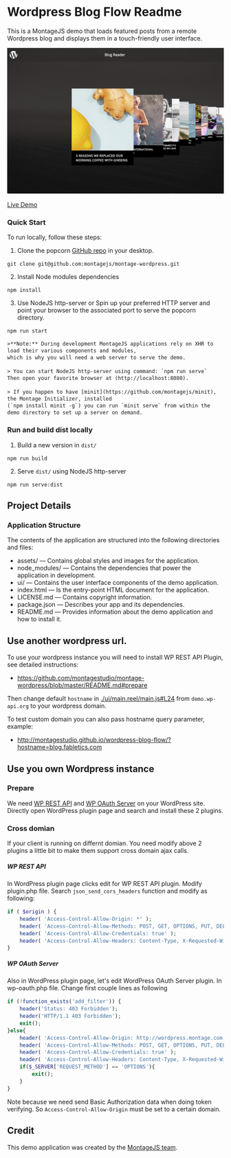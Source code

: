 # Wordpress Blog Flow Readme

This is a MontageJS demo that loads featured posts from a remote Wordpress blog and displays them in a touch-friendly user interface.

![Screenshot](assets/images/screenshot.png)

[Live Demo](http://montagestudio.github.io/wordpress-blog-flow/)

### Quick Start

To run locally, follow these steps:

1. Clone the popcorn [GitHub repo](https://github.com/montagejs/montage-wordpress) in your desktop.
```
git clone git@github.com:montagejs/montage-wordpress.git
```

2. Install Node modules dependencies
```
npm install
```

3. Use NodeJS http-server or Spin up your preferred HTTP server and point your browser to the associated port to serve the popcorn directory.

```
npm run start
```

    >**Note:** During development MontageJS applications rely on XHR to load their various components and modules,
    which is why you will need a web server to serve the demo.

    > You can start NodeJS http-server using command: `npm run serve`
    Then open your favorite browser at (http://localhost:8080).

    > If you happen to have [minit](https://github.com/montagejs/minit), the Montage Initializer, installed 
    (`npm install minit -g`) you can run `minit serve` from within the demo directory to set up a server on demand.


### Run and build dist locally 

1. Build a new version in `dist/`
```
npm run build
```

2. Serve `dist/` using NodeJS http-server
```
npm run serve:dist
```

## Project Details

### Application Structure

The contents of the application are structured into the following directories and files:

* assets/ — Contains global styles and images for the application.
* node_modules/ — Contains the dependencies that power the application in development.
* ui/ — Contains the user interface components of the demo application.
* index.html — Is the entry-point HTML document for the application.
* LICENSE.md — Contains copyright information.
* package.json — Describes your app and its dependencies.
* README.md — Provides information about the demo application and how to install it.

## Use another wordpress url.

To use your wordpress instance you will need to install WP REST API Plugin, see detailed instructions:
- https://github.com/montagestudio/montage-wordpress/blob/master/README.md#prepare

Then change default `hostname` in [./ui/main.reel/main.js#L24](./ui/main.reel/main.js#L24) from `demo.wp-api.org` to your wordpress domain.

To test custom domain you can also pass hostname query parameter, example:
- http://montagestudio.github.io/wordpress-blog-flow/?hostname=blog.fabletics.com

## Use you own Wordpress instance

### Prepare

We need [WP REST API](http://wp-api.org/) and [WP OAuth Server](https://wp-oauth.com/) on your WordPress site. Directly open WordPress plugin page and search and install these 2 plugins.

### Cross domian

If your client is running on differnt domian. You need modify above 2 plugins a little bit to make them support cross domain ajax calls.

##### WP REST API

In WordPress plugin page clicks edit for WP REST API plugin. Modify plugin.php file. Search `json_send_cors_headers` function and modify as following: 

```php
if ( $origin ) {
    header( 'Access-Control-Allow-Origin: *' );
    header( 'Access-Control-Allow-Methods: POST, GET, OPTIONS, PUT, DELETE' );
    header( 'Access-Control-Allow-Credentials: true' );
    header( 'Access-Control-Allow-Headers: Content-Type, X-Requested-With, Authorization' );
}
```

##### WP OAuth Server

Also in WordPress plugin page, let's edit WordPress OAuth Server plugin. In wp-oauth.php file. Change first couple lines as following

```php
if (!function_exists('add_filter')) {
    header('Status: 403 Forbidden');
    header('HTTP/1.1 403 Forbidden');
    exit();
}else{
    header( 'Access-Control-Allow-Origin: http://wordpress.montage.com' );
    header( 'Access-Control-Allow-Methods: POST, GET, OPTIONS, PUT, DELETE' );
    header( 'Access-Control-Allow-Credentials: true' );
    header( 'Access-Control-Allow-Headers: Content-Type, X-Requested-With, Authorization' );
    if($_SERVER['REQUEST_METHOD'] == 'OPTIONS'){
        exit();
    }
}
```

Note because we need send Basic Authorization data when doing token verifying. So `Access-Control-Allow-Origin` must be set to a certain domain.

## Credit

This demo application was created by the [MontageJS team](http://montagejs.org).


